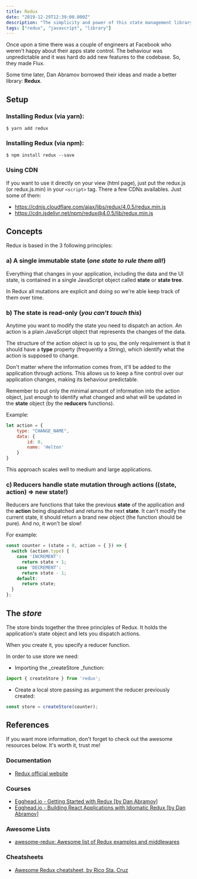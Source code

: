 ```yaml
---
title: Redux
date: "2019-12-29T12:39:00.000Z"
description: "The simplicity and power of this state management library"
tags: ["redux", "javascript", "library"]
---
```


Once upon a time there was a couple of engineers at Facebook who weren't happy about their apps state control. The behaviour was unpredictable and it was hard do add new features to the codebase. So, they made Flux.

Some time later, Dan Abramov borrowed their ideas and made a better library: **Redux**.

## Setup

### Installing Redux (via yarn):

`$ yarn add redux`

### Installing Redux (via npm):

`$ npm install redux --save`

### Using CDN

If you want to use it directly on your view (html page), just put the redux.js (or redux.js.min) in your `<script>` tag.
There a few CDNs availables. Just some of them:
- https://cdnjs.cloudflare.com/ajax/libs/redux/4.0.5/redux.min.js
- https://cdn.jsdelivr.net/npm/redux@4.0.5/lib/redux.min.js

## Concepts

Redux is based in the 3 following principles:

### a) A single immutable state (*one state to rule them all!*)

Everything that changes in your application, including the data and the UI state, is contained in a single JavaScript object called **state** or **state tree**.

In Redux all mutations are explicit and doing so we're able keep track of them over time.

### b) The state is read-only (*you can't touch this*)

Anytime you want to modify the state you need to dispatch an action. An action is a plain JavaScript object that represents the changes of the data.

The structure of the action object is up to you, the only requirement is that it should have a **type** property (frequently a String), which identify what the action is supposed to change.

Don't matter where the information comes from, it'll be added to the application through actions. This allows us to keep a fine control over our application changes, making its behaviour predictable.

Remember to put only the minimal amount of information into the action object, just enough to identify what changed and what will be updated in the **state** object (by the **reducers** functions).

Example:

```javascript
let action = { 
    type: "CHANGE_NAME",
    data: { 
        id: 0,
        name: 'Helton'
    }
}
```
This approach scales well to medium and large applications.

### c) Reducers handle state mutation through actions ((state, action) => new state!)

Reducers are functions that take the previous **state** of the application and the **action** being dispatched and returns the next **state**. It can't modify the current state, it should return a brand new object (the function should be pure). And no, it won't be slow!

For example:

```javascript
const counter = (state = 0, action = { }) => {
  switch (action.type) {
    case 'INCREMENT':
      return state + 1;
    case 'DECREMENT':
      return state - 1;
    default:
      return state;
  }
};
```

## The *store*

The store binds together the three principles of Redux. It holds the application's state object and lets you dispatch actions.

When you create it, you specify a reducer function.

In order to use store we need:

- Importing the _createStore _function:

```javascript
import { createStore } from 'redux';
```

- Create a local store passing as argument the reducer previously created:
```javascript
const store = createStore(counter);
```

## References

If you want more information, don't forget to check out the awesome resources below. It's worth it, trust me!

### Documentation

- [Redux official website](https://redux.js.org/)

### Courses

- [Egghead.io - Getting Started with Redux [by Dan Abramov]](https://egghead.io/courses/getting-started-with-redux)
- [Egghead.io - Building React Applications with Idiomatic Redux [by Dan Abramov]](https://egghead.io/courses/building-react-applications-with-idiomatic-redux)

### Awesome Lists

- [awesome-redux: Awesome list of Redux examples and middlewares](https://github.com/xgrommx/awesome-redux)

### Cheatsheets

- [Awesome Redux cheatsheet, by Rico Sta. Cruz](https://devhints.io/awesome-redux)